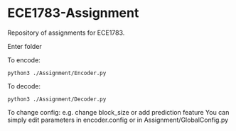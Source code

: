 # ECE1783-Assignment
Repository of assignments for ECE1783.

Enter folder

To encode:

`python3 ./Assignment/Encoder.py  `

To decode:

`python3 ./Assignment/Decoder.py` 

To change config:
e.g. change block_size or add prediction feature
You can simply edit parameters in encoder.config or in Assignment/GlobalConfig.py
